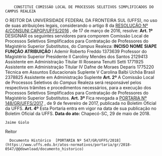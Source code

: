         CONSTITUI COMISSÃO LOCAL DE PROCESSOS SELETIVOS SIMPLIFICADOS DO CAMPUS REALEZA  

 O REITOR DA UNIVERSIDADE FEDERAL DA FRONTEIRA SUL (UFFS), no uso de suas atribuições legais, considerando o artigo 8 da [RESOLUÇÃO Nº 4/CONSUNI CAPGP/UFFS/2016](https://www.uffs.edu.br/atos-normativos/resolucao/consunicapgp/2016-0004)  , de 17 de março de 2016, resolve:   **Art. 1º** DESIGNAR os seguintes servidores para comporem Comissão Local de Processos Seletivos Simplificados para Contratação de Professores do Magistério Superior Substitutos, do *Campus* Realeza:     **INCISO**    **NOME**    **SIAPE**    **FUNÇÃO**    **ATRIBUIÇÃO**      I   Ademir Roberto Freddo   1373639   Professor do Magistério Superior   Presidente     II   Caroliny Mendes dos Santos   2129413   Assistente em Administração   Titular     III   Roseana Tenutti Setti   1771925   Assistente em Administração   Titular     IV   Dafne de Moraes Deparis   1775220   Técnica em Assuntos Educacionais   Suplente     V   Carolina Balbi Uchôa Brasil   2378825   Assistente em Administração   Suplente       **Art. 2º** A Comissão Local de Processos Seletivos do *Campus* Realeza será responsável pelos respectivos trâmites e procedimentos necessários, para a execução dos Processos Seletivos Simplificados para Contratação de Professores do Magistério Superior Substitutos.   **Art. 3º** Fica revogada a [PORTARIA Nº 148/GR/UFFS/2017](https://www.uffs.edu.br/atos-normativos/portaria/gr/2017-0148)  , de 9 de fevereiro de 2017, publicada no Boletim Oficial da UFFS.   **Art. 4º** Esta Portaria entra em vigor na data de sua publicação no Boletim Oficial da UFFS.      **Data do ato:** Chapecó-SC, 29 de maio de 2018.   
 

    Jaime Giolo   
 Reitor 

      Documento Histórico  [PORTARIA Nº 547/GR/UFFS/2018](https://www.uffs.edu.br/atos-normativos/portaria/gr/2018-0547/@@download/documento_historico)     
      
